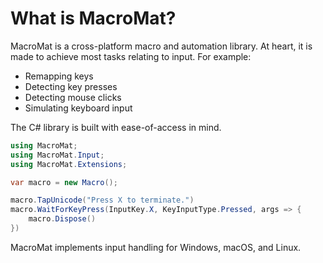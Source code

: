 # What is MacroMat?

MacroMat is a cross-platform macro and automation library. At heart, it is made to achieve most tasks relating to input. For example:

- Remapping keys
- Detecting key presses
- Detecting mouse clicks
- Simulating keyboard input

The C# library is built with ease-of-access in mind.

```cs
using MacroMat;
using MacroMat.Input;
using MacroMat.Extensions;

var macro = new Macro();

macro.TapUnicode("Press X to terminate.")
macro.WaitForKeyPress(InputKey.X, KeyInputType.Pressed, args => {
    macro.Dispose()
})
```

MacroMat implements input handling for Windows, macOS, and Linux.